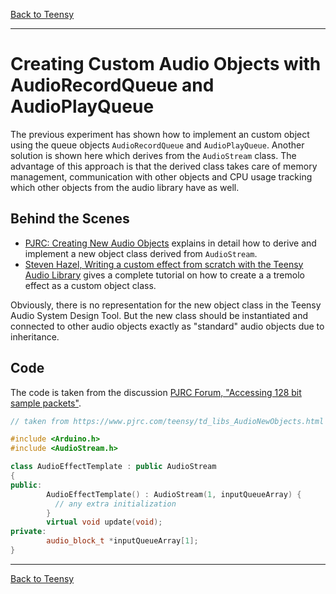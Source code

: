 [Back to Teensy](./teensy.md)

---

# Creating Custom Audio Objects with AudioRecordQueue and AudioPlayQueue

The previous experiment has shown how to implement an custom object using the queue objects `AudioRecordQueue` and `AudioPlayQueue`. Another solution is shown here which derives from the `AudioStream` class. The advantage of this approach is that the derived class takes care of memory management, communication with other objects and CPU usage tracking which other objects from the audio library have as well.

## Behind the Scenes

- [PJRC: Creating New Audio Objects](https://www.pjrc.com/teensy/td_libs_AudioNewObjects.html) explains in detail how to derive and implement a new object class derived from `AudioStream`.
- [Steven Hazel, Writing a custom effect from scratch with the Teensy Audio Library](https://blog.blacklightunicorn.com/writing-a-custom-effect-from-scratch-with-the-teensy-audio-library/) gives a complete tutorial on how to create a a tremolo effect as a custom object class.

Obviously, there is no representation for the new object class in the Teensy Audio System Design Tool. But the new class should be instantiated and connected to other audio objects exactly as "standard" audio objects due to inheritance.

## Code

The code is taken from the discussion [PJRC Forum, "Accessing 128 bit sample packets"](https://forum.pjrc.com/index.php?threads/accessing-128-bit-sample-packets.59171/).


```CPP
// taken from https://www.pjrc.com/teensy/td_libs_AudioNewObjects.html

#include <Arduino.h>
#include <AudioStream.h>

class AudioEffectTemplate : public AudioStream
{
public:
        AudioEffectTemplate() : AudioStream(1, inputQueueArray) {
          // any extra initialization
        }
        virtual void update(void);
private:
        audio_block_t *inputQueueArray[1];
}
```

---

[Back to Teensy](./teensy.md)